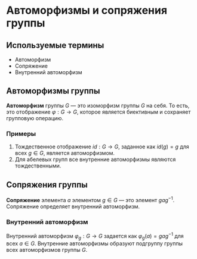 # Автоморфизмы и сопряжения группы

## Используемые термины
- Автоморфизм
- Сопряжение
- Внутренний автоморфизм

## Автоморфизмы группы

**Автоморфизм** группы $G$ — это изоморфизм группы $G$ на себя. То есть, это отображение $\varphi: G \to G$, которое является биективным и сохраняет групповую операцию.

### Примеры

1. Тождественное отображение $id: G \to G$, заданное как $id(g) = g$ для всех $g \in G$, является автоморфизмом.
2. Для абелевых групп все внутренние автоморфизмы являются тождественными.

## Сопряжения группы

**Сопряжение** элемента $a$ элементом $g \in G$ — это элемент $gag^{-1}$. Сопряжение определяет внутренний автоморфизм.

### Внутренний автоморфизм

Внутренний автоморфизм $\varphi_g: G \to G$ задается как $\varphi_g(a) = gag^{-1}$ для всех $a \in G$. Внутренние автоморфизмы образуют подгруппу группы всех автоморфизмов группы $G$.
